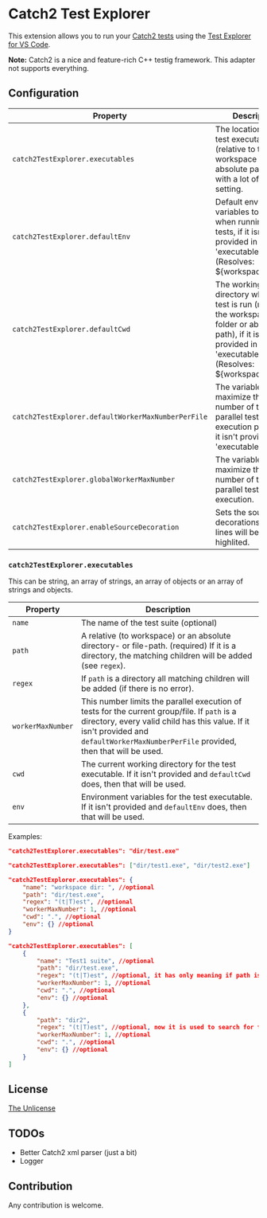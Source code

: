 # Catch2 Test Explorer

This extension allows you to run your [Catch2 tests](https://github.com/catchorg/Catch2) using the
[Test Explorer for VS Code](https://marketplace.visualstudio.com/items?itemName=hbenl.vscode-test-explorer).

**Note:** Catch2 is a nice and feature-rich C++ testig framework.
This adapter not supports everything.

## Configuration

| Property                                           | Description                                                                                                                                                           |
| -------------------------------------------------- | --------------------------------------------------------------------------------------------------------------------------------------------------------------------- |
| `catch2TestExplorer.executables`                   | The location of your test executables (relative to the workspace folder or absolute path) and with a lot of other setting.                                            |
| `catch2TestExplorer.defaultEnv`                    | Default environment variables to be set when running the tests, if it isn't provided in 'executables'. (Resolves: ${workspaceFolder})                                 |
| `catch2TestExplorer.defaultCwd`                    | The working directory where the test is run (relative to the workspace folder or absolue path), if it isn't provided in 'executables'. (Resolves: ${workspaceFolder}) |
| `catch2TestExplorer.defaultWorkerMaxNumberPerFile` | The variable maximize the number of the parallel test execution per file, if it isn't provided in 'executables'.                                                      |
| `catch2TestExplorer.globalWorkerMaxNumber`         | The variable maximize the number of the parallel test execution.                                                                                                      |
| `catch2TestExplorer.enableSourceDecoration`        | Sets the source code decorations: Errored lines will be highlited.                                                                                                    |

### `catch2TestExplorer.executables`

This can be string, an array of strings, an array of objects or an array of strings and objects.

| Property          | Description                                                                                                                                                                                                                           |
| ----------------- | ------------------------------------------------------------------------------------------------------------------------------------------------------------------------------------------------------------------------------------- |
| `name`            | The name of the test suite (optional)                                                                                                                                                                                                 |
| `path`            | A relative (to workspace) or an absolute directory- or file-path. (required) If it is a directory, the matching children will be added (see `regex`).                                                                                 |
| `regex`           | If `path` is a directory all matching children will be added (if there is no error).                                                                                                                                                  |
| `workerMaxNumber` | This number limits the parallel execution of tests for the current group/file. If `path` is a directory, every valid child has this value. If it isn't provided and `defaultWorkerMaxNumberPerFile` provided, then that will be used. |
| `cwd`             | The current working directory for the test executable. If it isn't provided and `defaultCwd` does, then that will be used.                                                                                                            |
| `env`             | Environment variables for the test executable. If it isn't provided and `defaultEnv` does, then that will be used.                                                                                                                    |

Examples:

```json
"catch2TestExplorer.executables": "dir/test.exe"
```

```json
"catch2TestExplorer.executables": ["dir/test1.exe", "dir/test2.exe"]
```

```json
"catch2TestExplorer.executables": {
	"name": "workspace dir: ", //optional
	"path": "dir/test.exe",
	"regex": "(t|T)est", //optional
	"workerMaxNumber": 1, //optional
	"cwd": ".", //optional
	"env": {} //optional
}
```

```json
"catch2TestExplorer.executables": [
	{
		"name": "Test1 suite", //optional
		"path": "dir/test.exe",
		"regex": "(t|T)est", //optional, it has only meaning if path is a directory
		"workerMaxNumber": 1, //optional
		"cwd": ".", //optional
		"env": {} //optional
	},
	{
		"path": "dir2",
		"regex": "(t|T)est", //optional, now it is used to search for tests under dir2
		"workerMaxNumber": 1, //optional
		"cwd": ".", //optional
		"env": {} //optional
	}
]
```

## License

[The Unlicense](https://choosealicense.com/licenses/unlicense/)

## TODOs

- Better Catch2 xml parser (just a bit)
- Logger

## Contribution

Any contribution is welcome.
